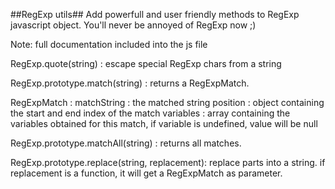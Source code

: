 ##RegExp utils##
Add powerfull and user friendly methods to RegExp javascript object. You'll never be annoyed of RegExp now ;)

Note: full documentation included into the js file


RegExp.quote(string) : escape special RegExp chars from a string

RegExp.prototype.match(string) : returns a RegExpMatch. 

RegExpMatch : 
	matchString	:  the matched string
	position		:  object containing the start and end index of the match
	variables		:  array containing the variables obtained for this match, if variable is undefined, value will be null


RegExp.prototype.matchAll(string) : returns all matches.

RegExp.prototype.replace(string, replacement): replace parts into a string. if replacement is a function, it will get a RegExpMatch as parameter.
